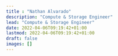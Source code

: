 ```yaml
---
title : "Nathan Alvarado"
description: "Compute & Storage Engineer"
lead: "Compute & Storage Engineer"
date: 2022-04-06T09:19:42+01:00
lastmod: 2022-04-06T09:19:42+01:00
draft: false
images: []
---
```

